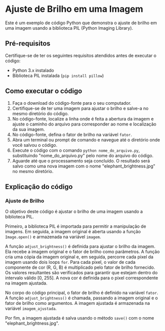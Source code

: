 # Ajuste de Brilho em uma Imagem

Este é um exemplo de código Python que demonstra o ajuste de brilho em uma imagem usando a biblioteca PIL (Python Imaging Library).

## Pré-requisitos

Certifique-se de ter os seguintes requisitos atendidos antes de executar o código:

* Python 3.x instalado
* Biblioteca PIL instalada (`pip install pillow`)

## Como executar o código

1. Faça o download do código-fonte para o seu computador.
2. Certifique-se de ter uma imagem para ajustar o brilho e salve-a no mesmo diretório do código.
3. No código-fonte, localize a linha onde é feita a abertura da imagem e ajuste o caminho do arquivo para corresponder ao nome e localização da sua imagem.
4. No código-fonte, defina o fator de brilho na variável `fator`.
5. Abra um terminal ou prompt de comando e navegue até o diretório onde você salvou o código.
6. Execute o código com o comando `python nome_do_arquivo.py`, substituindo "nome_do_arquivo.py" pelo nome do arquivo do código.
7. Aguarde até que o processamento seja concluído. O resultado será salvo como uma nova imagem com o nome "elephant_brightness.jpg" no mesmo diretório.

## Explicação do código

### Ajuste de Brilho

O objetivo deste código é ajustar o brilho de uma imagem usando a biblioteca PIL.

Primeiro, a biblioteca PIL é importada para permitir a manipulação de imagens. Em seguida, a imagem original é aberta usando a função `Image.open()` e armazenada na variável `imagem`.

A função `adjust_brightness()` é definida para ajustar o brilho da imagem. Ela recebe a imagem original e o fator de brilho como parâmetros. A função cria uma cópia da imagem original e, em seguida, percorre cada pixel da imagem usando dois loops `for`. Para cada pixel, o valor de cada componente de cor (R, G, B) é multiplicado pelo fator de brilho fornecido. Os valores resultantes são verificados para garantir que estejam dentro do intervalo válido [0, 255]. A nova cor é definida para o pixel correspondente na imagem ajustada.

No corpo do código principal, o fator de brilho é definido na variável `fator`. A função `adjust_brightness()` é chamada, passando a imagem original e o fator de brilho como argumentos. A imagem ajustada é armazenada na variável `imagem_ajustada`.

Por fim, a imagem ajustada é salva usando o método `save()` com o nome "elephant_brightness.jpg".
